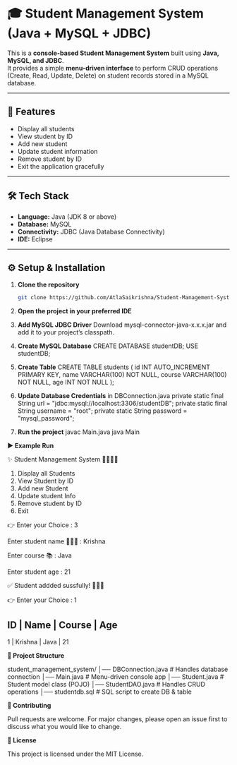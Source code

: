 # 🎓 Student Management System (Java + MySQL + JDBC)

This is a **console-based Student Management System** built using **Java, MySQL, and JDBC**.  
It provides a simple **menu-driven interface** to perform CRUD operations (Create, Read, Update, Delete) on student records stored in a MySQL database.

---

## 📖 Features
- Display all students
- View student by ID
- Add new student
- Update student information
- Remove student by ID
- Exit the application gracefully

---

## 🛠 Tech Stack
- **Language:** Java (JDK 8 or above)  
- **Database:** MySQL  
- **Connectivity:** JDBC (Java Database Connectivity)  
- **IDE:** Eclipse  

---

## ⚙️ Setup & Installation

1. **Clone the repository**
   ```bash
   git clone https://github.com/AtlaSaikrishna/Student-Management-System.git

2. **Open the project in your preferred IDE**

3. **Add MySQL JDBC Driver**
   Download mysql-connector-java-x.x.x.jar and add it to your project’s classpath.
4. **Create MySQL Database**
   CREATE DATABASE studentDB;
   USE studentDB;
5. **Create Table**
   CREATE TABLE students (
    id INT AUTO_INCREMENT PRIMARY KEY,
    name VARCHAR(100) NOT NULL,
    course VARCHAR(100) NOT NULL,
    age INT NOT NULL
   );
6. **Update Database Credentials** in DBConnection.java
   private static final String url = "jdbc:mysql://localhost:3306/studentDB";
   private static final String username = "root";
   private static String password = "mysql_password";
7. **Run the project**
   javac Main.java
   java Main

   
**▶️ Example Run**

   ✨ Student Management System 👨🏻‍🎓🌟
1. Display all Students
2. View Student by ID
3. Add new Student
4. Update student Info
5. Remove student by ID
6. Exit
   
👉 Enter your Choice : 3

Enter student name 👨🏻‍🎓 : Krishna

Enter course 📚 : Java

Enter student age : 21

✅ Student addded sussfully! 🤹‍♂✅


👉 Enter your Choice : 1

ID    | Name            | Course     | Age
-----------------------------------------------------

1     | Krishna         | Java       | 21


**📂 Project Structure**

student_management_system/
│── DBConnection.java   # Handles database connection
│── Main.java           # Menu-driven console app
│── Student.java        # Student model class (POJO)
│── StudentDAO.java     # Handles CRUD operations
│── studentdb.sql       # SQL script to create DB & table

**🤝 Contributing**

Pull requests are welcome. For major changes, please open an issue first to discuss what you would like to change.

**📄 License**

This project is licensed under the MIT License.


   
 

